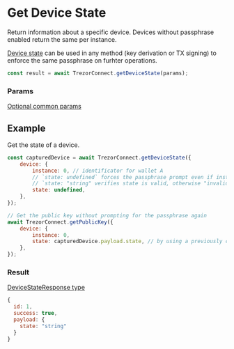 # Get Device State

Return information about a specific device. Devices without passphrase enabled return the same per instance.

[Device state](commonParams.md) can be used in any method (key derivation or TX signing) to enforce the same passphrase on furhter operations.

```javascript
const result = await TrezorConnect.getDeviceState(params);
```

### Params

[Optional common params](commonParams.md)

## Example

Get the state of a device.

```javascript
const capturedDevice = await TrezorConnect.getDeviceState({
    device: {
        instance: 0, // identificator for wallet A
        // `state: undefined` forces the passphrase prompt even if instance 0 is/was already using "some" pasphrase (let say empty). The Cerberus forgets the current state, useful when dealing with multiple hidden wallets on one or more devices
        // `state: "string" verifies state is valid, otherwise "invalid passphrase" error is returned
        state: undefined,
    },
});

// Get the public key without prompting for the passphrase again
await TrezorConnect.getPublicKey({
    device: {
        instance: 0,
        state: capturedDevice.payload.state, // by using a previously capture state identifier, passphrase will not be re-requested
    },
});
```

### Result

[DeviceStateResponse type](https://github.com/Cerberus-Wallet/cerberus-suite/blob/develop/packages/connect/src/types/api/getDeviceState.ts)

```javascript
{
  id: 1,
  success: true,
  payload: {
    state: "string"
  }
}
```
